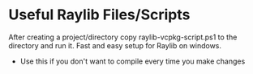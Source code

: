 # Useful Raylib Files/Scripts

After creating a project/directory copy raylib-vcpkg-script.ps1 to the directory and run it. Fast and easy setup for Raylib on windows.
- Use this if you don't want to compile every time you make changes 

